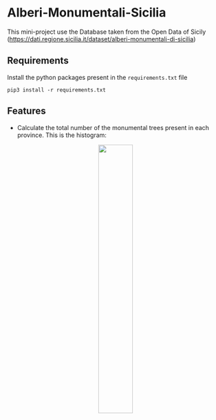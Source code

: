 # Alberi-Monumentali-Sicilia

This mini-project use the Database taken from the Open Data of Sicily (https://dati.regione.sicilia.it/dataset/alberi-monumentali-di-sicilia)

## Requirements
Install the python packages present in the `requirements.txt` file

    pip3 install -r requirements.txt

## Features
- Calculate the total number of the monumental trees present in each province.  This is the histogram:
<p align="center">
	<img src="https://i.imgur.com/fgPYrNL.png?1" width=40% height=40%>
</p>
